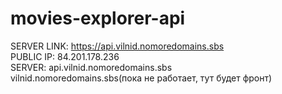 # movies-explorer-api
SERVER LINK: https://api.vilnid.nomoredomains.sbs <br/>
PUBLIC IP: 84.201.178.236 <br/>
SERVER: api.vilnid.nomoredomains.sbs <br/>
vilnid.nomoredomains.sbs(пока не работает, тут будет фронт)
